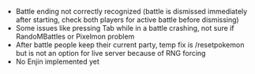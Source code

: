 - Battle ending not correctly recognized (battle is dismissed immediately after starting, check both players for active battle before dismissing)
- Some issues like pressing Tab while in a battle crashing, not sure if RandoMBattles or Pixelmon problem
- After battle people keep their current party, temp fix is /resetpokemon but is not an option for live server because of RNG forcing
- No Enjin implemented yet